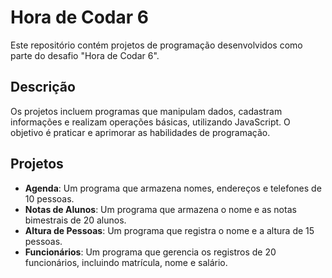 # Hora de Codar 6

Este repositório contém projetos de programação desenvolvidos como parte do desafio "Hora de Codar 6".

## Descrição

Os projetos incluem programas que manipulam dados, cadastram informações e realizam operações básicas, utilizando JavaScript. O objetivo é praticar e aprimorar as habilidades de programação.

## Projetos

- **Agenda**: Um programa que armazena nomes, endereços e telefones de 10 pessoas.
- **Notas de Alunos**: Um programa que armazena o nome e as notas bimestrais de 20 alunos.
- **Altura de Pessoas**: Um programa que registra o nome e a altura de 15 pessoas.
- **Funcionários**: Um programa que gerencia os registros de 20 funcionários, incluindo matrícula, nome e salário.
